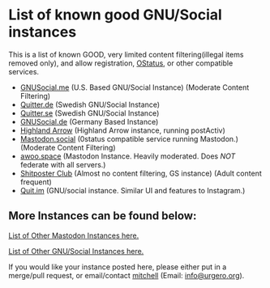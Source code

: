 # List of known good GNU/Social instances
This is a list of known GOOD, very limited content filtering(illegal items removed only), and allow registration, [OStatus](https://en.wikipedia.org/wiki/OStatus), or other compatible services.

- [GNUSocial.me](https://gnusocial.me) (U.S. Based GNU/Social Instance) (Moderate Content Filtering)
- [Quitter.de](https://quitter.de) (Swedish GNU/Social Instance)
- [Quitter.se](https://quitter.se) (Swedish GNU/Social Instance)
- [GNUSocial.de](https://gnusocial.de) (Germany Based Instance)
- [Highland Arrow](https://community.highlandarrow.com) (Highland Arrow instance, running postActiv)
- [Mastodon.social](https://mastodon.social) (0status compatible service running Mastodon.)(Moderate Content Filtering)
- [awoo.space](https://awoo.space) (Mastodon Instance. Heavily moderated. Does *NOT* federate with all servers.)
- [Shitposter Club](https://shitposter.club) (Almost no content filtering, GS instance) (Adult content frequent)
- [Quit.im](https://quit.im/) (GNU/social instance. Similar UI and features to Instagram.)

## More Instances can be found below:

[List of Other Mastodon Instances here.](https://github.com/tootsuite/mastodon/blob/master/docs/Using-Mastodon/List-of-Mastodon-instances.md)

[List of Other GNU/Social Instances here.](http://www.fediverse.org/)

If you would like your instance posted here, please either put in a merge/pull request, or email/contact [mitchell](https://gnusocial.me/stitchxd) (Email: info@urgero.org).